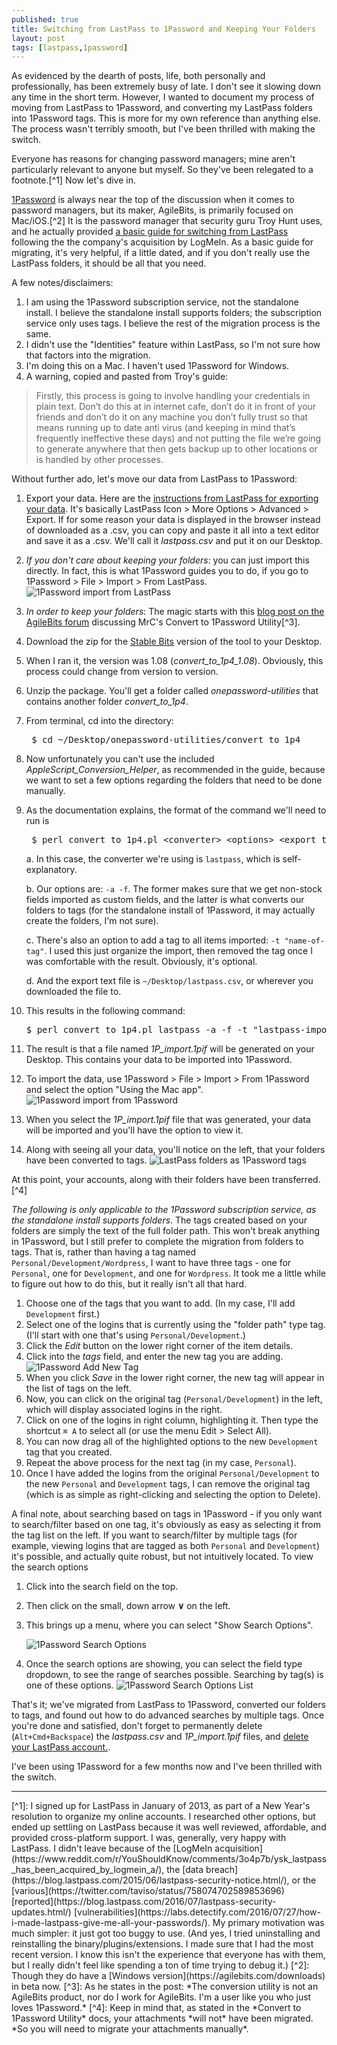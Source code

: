 ```yaml
---
published: true
title: Switching from LastPass to 1Password and Keeping Your Folders
layout: post
tags: [lastpass,1password]
---
```

As evidenced by the dearth of posts, life, both personally and professionally, has been extremely busy of late. I don't see it slowing down any time in the short term. However, I wanted to document my process of moving from LastPass to 1Password, and converting my LastPass folders into 1Password tags. This is more for my own reference than anything else. The process wasn't terribly smooth, but I've been thrilled with making the switch.
<!--more-->

Everyone has reasons for changing password managers; mine aren't particularly relevant to anyone but myself. So they've been relegated to a footnote.[^1] Now let's dive in.

[1Password](https://1password.com/) is always near the top of the discussion when it comes to password managers, but its maker, AgileBits, is primarily focused on Mac/iOS.[^2] It is the password manager that security guru Troy Hunt uses, and he actually provided [a basic guide for switching from LastPass](https://www.troyhunt.com/logmein-now-owns-lastpass-heres-how-to/) following the the company's acquisition by LogMeIn. As a basic guide for migrating, it's very helpful, if a little dated, and if you don't really use the LastPass folders, it should be all that you need. 

A few notes/disclaimers:

1. I am using the 1Password subscription service, not the standalone install. I believe the standalone install supports folders; the subscription service only uses tags. I believe the rest of the migration process is the same.
2. I didn't use the "Identities" feature within LastPass, so I'm not sure how that factors into the migration.
2. I'm doing this on a Mac. I haven't used 1Password for Windows.
4. A warning, copied and pasted from Troy's guide:

> Firstly, this process is going to involve handling your credentials in plain text. Don’t do this at in internet cafe, don’t do it in front of your friends and don’t do it on any machine you don’t fully trust so that means running up to date anti virus (and keeping in mind that’s frequently ineffective these days) and not putting the file we’re going to generate anywhere that then gets backup up to other locations or is handled by other processes.

Without further ado, let's move our data from LastPass to 1Password:

1. Export your data. Here are the [instructions from LastPass for exporting your data](https://lastpass.com/support.php?cmd=showfaq&id=1206). It's basically LastPass Icon > More Options > Advanced > Export. If for some reason your data is displayed in the browser instead of downloaded as a .csv, you can copy and paste it all into a text editor and save it as a .csv. We'll call it *lastpass.csv* and put it on our Desktop.
2. *If you don't care about keeping your folders*: you can just import this directly. In fact, this is what 1Password guides you to do, if you go to 1Password > File > Import > From LastPass.
	![1Password import from LastPass](/public/assets/images/1password-import-from-lastpass.png)
3. *In order to keep your folders*: The magic starts with this [blog post on the AgileBits forum](https://discussions.agilebits.com/discussion/30286/mrcs-convert-to-1password-utility/p1) discussing MrC's Convert to 1Password Utility[^3]. 
4. Download the zip for the [Stable Bits](https://www.dropbox.com/sh/dciv3ne1xc1akg9/AAA-_VvYNLiWmUyaSHHz3CZ8a?dl=0) version of the tool to your Desktop.
5. When I ran it, the version was 1.08 (*convert_to_1p4_1.08*). Obviously, this process could change from version to version.
6. Unzip the package. You'll get a folder called *onepassword-utilities* that contains another folder *convert_to_1p4*.
7. From terminal, cd into the directory:

	<pre class="highlight">
	$ cd ~/Desktop/onepassword-utilities/convert_to_1p4</pre>

8. Now unfortunately you can't use the included *AppleScript_Conversion_Helper*, as recommended in the guide, because we want to set a few options regarding the folders that need to be done manually.
9. As the documentation explains, the format of the command we'll need to run is 

	<pre class="highlight">
	$ perl convert_to_1p4.pl &lt;converter&gt; &lt;options&gt; &lt;export_text_file&gt;</pre>
 
	a. In this case, the converter we're using is `lastpass`, which is self-explanatory.
	
	b. Our options are: `-a -f`. The former makes sure that we get non-stock fields imported as custom fields, and the latter is what converts our folders to tags (for the standalone install of 1Password, it may actually create the folders, I'm not sure).
	
	c. There's also an option to  add a tag to all items imported: `-t "name-of-tag"`. I used this just organize the import, then removed the tag once I was comfortable with the result. Obviously, it's optional.
	
	d. And the export text file is `~/Desktop/lastpass.csv`, or wherever you downloaded the file to.
	
10. This results in the following command:

	<pre class="highlight">
	$ perl convert_to_1p4.pl lastpass -a -f -t "lastpass-import-the-date" ~/Desktop/lastpass.csv</pre>

11. The result is that a file named *1P_import.1pif* will be generated on your Desktop. This contains your data to be imported into 1Password.
12. To import the data, use 1Password > File > Import > From 1Password and select the option "Using the Mac app". 
	![1Password import from 1Password](/public/assets/images/1password-import-from-1password.png)

13. When you select the *1P_import.1pif* file that was generated, your data will be imported and you'll have the option to view it.
14. Along with seeing all your data, you'll notice on the left, that your folders have been converted to tags.
	![LastPass folders as 1Password tags](/public/assets/images/1password-folders-as-tags.png)

At this point, your accounts, along with their folders have been transferred.[^4] 

*The following is only applicable to the 1Password subscription service, as the standalone install supports folders*. The tags created based on your folders are simply the text of the full folder path. This won't break anything in 1Password, but I still prefer to complete the migration from folders to tags. That is, rather than having a tag named `Personal/Development/Wordpress`, I want to have three tags - one for `Personal`, one for `Development`, and one for `Wordpress`. It took me a little while to figure out how to do this, but it really isn't all that hard.

1. Choose one of the tags that you want to add. (In my case, I'll add `Development` first.)
2. Select one of the logins that is currently using the "folder path" type tag. (I'll start with one that's using `Personal/Development`.)
3. Click the *Edit* button on the lower right corner of the item details.
4. Click into the *tags* field, and enter the new tag you are adding.
	![1Password Add New Tag](/public/assets/images/1password-add-new-tag.png)
5. When you click *Save* in the lower right corner, the new tag will appear in the list of tags on the left.
6. Now, you can click on the original tag (`Personal/Development`) in the left, which will display associated logins in the right.
7. Click on one of the logins in right column, highlighting it. Then type the shortcut `⌘ A` to select all (or use the menu Edit > Select All).
8. You can now drag all of the highlighted options to the new `Development` tag that you created.
9. Repeat the above process for the next tag (in my case, `Personal`). 
10. Once I have added the logins from the original `Personal/Development` to the new `Personal` and `Development` tags, I can remove the original tag (which is as simple as right-clicking and selecting the option to Delete).

A final note, about searching based on tags in 1Password - if you only want to search/filter based on one tag, it's obviously as easy as selecting it from the tag list on the left. If you want to search/filter by multiple tags (for example, viewing logins that are tagged as both `Personal` and `Development`) it's possible, and actually quite robust, but not intuitively located. To view the search options

1. Click into the search field on the top.
2. Then click on the small, down arrow **&or;** on the left.
3. This brings up a menu, where you can select "Show Search Options".

	![1Password Search Options](/public/assets/images/1password-search-options.png)
4. Once the search options are showing, you can select the field type dropdown, to see the range of searches possible. Searching by tag(s) is one of these options.
![1Password Search Options List](/public/assets/images/1password-search-options-list.png)

That's it; we've migrated from LastPass to 1Password, converted our folders to tags, and found out how to do advanced searches by multiple tags. Once you're done and satisfied, don't forget to permanently delete (`Alt+Cmd+Backspace`) the *lastpass.csv* and *1P_import.1pif* files, and [delete your LastPass account.](https://lastpass.com/support.php?cmd=showfaq&id=163).

I've been using 1Password for a few months now and I've been thrilled with the switch.
<hr />
[^1]: I signed up for LastPass in January of 2013, as part of a New Year's resolution to organize my online accounts. I researched other options, but ended up settling on LastPass because it was well reviewed, affordable, and provided cross-platform support. I was, generally, very happy with LastPass. I didn't leave because of the [LogMeIn acquisition](https://www.reddit.com/r/YouShouldKnow/comments/3o4p7b/ysk_lastpass_has_been_acquired_by_logmein_a/), the [data breach](https://blog.lastpass.com/2015/06/lastpass-security-notice.html/), or the [various](https://twitter.com/taviso/status/758074702589853696) [reported](https://blog.lastpass.com/2016/07/lastpass-security-updates.html/) [vulnerabilities](https://labs.detectify.com/2016/07/27/how-i-made-lastpass-give-me-all-your-passwords/).  My primary motivation was much simpler: it just got too buggy to use. (And yes, I tried uninstalling and reinstalling the binary/plugins/extensions. I made sure that I had the most recent version. I know this isn't the experience that everyone has with them, but I really didn't feel like spending a ton of time trying to debug it.)
[^2]: Though they do have a [Windows version](https://agilebits.com/downloads) in beta now.
[^3]: As he states in the post: *The conversion utility is not an AgileBits product, nor do I work for AgileBits. I'm a user like you who just loves 1Password.*
[^4]: Keep in mind that, as stated in the *Convert to 1Password Utility* docs, your attachments *will not* have been migrated. *So you will need to migrate your attachments manually*.